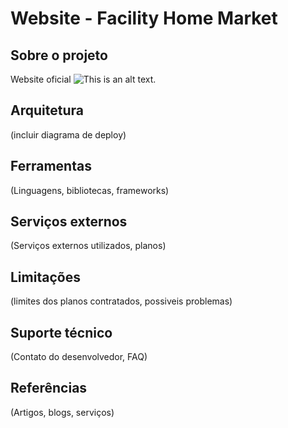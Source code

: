 # Website - Facility Home Market 

## Sobre o projeto
Website oficial
![This is an alt text.](https://drive.google.com/file/d/1fOFfljfWrK6ZulzmfSN2u3lKP2XaL4Cx/view?usp=sharing "This is a sample image.")

## Arquitetura
(incluir diagrama de deploy)

## Ferramentas
(Linguagens, bibliotecas, frameworks)

## Serviços externos
(Serviços externos utilizados, planos)

## Limitações
(limites dos planos contratados, possiveis problemas)

## Suporte técnico
(Contato do desenvolvedor, FAQ)

## Referências
(Artigos, blogs, serviços)
